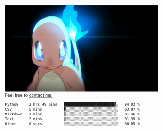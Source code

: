 [gif]: https://raw.githubusercontent.com/uysalserkan/uysalserkan/master/charmander-2.gif

![gif]
Feel free to [contact me.](mailto:uysalserkan08@gmail.com)
<!--
<div align="center">
<p>Profile Visitor Counter</p>
<img src="https://profile-counter.glitch.me/uysalserkan/count.svg" alt="hit counter" align="center">
</div>
-->
<!--START_SECTION:waka-->

```text
Python     2 hrs 49 mins   ███████████████████████▓░   94.03 %
CSV        5 mins          ▓░░░░░░░░░░░░░░░░░░░░░░░░   03.07 %
Markdown   2 mins          ▒░░░░░░░░░░░░░░░░░░░░░░░░   01.46 %
Text       2 mins          ▒░░░░░░░░░░░░░░░░░░░░░░░░   01.39 %
Other      0 secs          ░░░░░░░░░░░░░░░░░░░░░░░░░   00.05 %
```

<!--END_SECTION:waka-->

